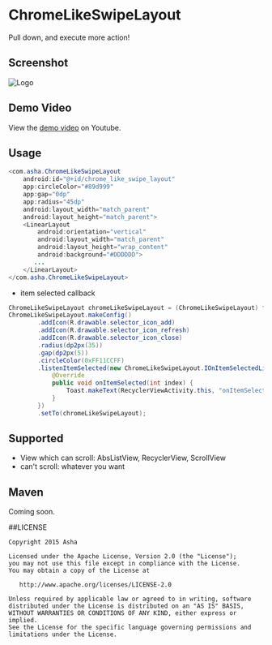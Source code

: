 # ChromeLikeSwipeLayout
Pull down, and execute more action!

## Screenshot
![Logo](https://raw.githubusercontent.com/ashqal/ChromeLikeSwipeLayout/master/screenshot/screenshot.png)
</br>

## Demo Video
View the [demo video](https://youtu.be/z0FjPeJEx7o) on Youtube.

## Usage
```java
<com.asha.ChromeLikeSwipeLayout
    android:id="@+id/chrome_like_swipe_layout"
    app:circleColor="#89d999"
    app:gap="0dp"
    app:radius="45dp"
    android:layout_width="match_parent"
    android:layout_height="match_parent">
    <LinearLayout
        android:orientation="vertical"
        android:layout_width="match_parent"
        android:layout_height="wrap_content"
        android:background="#DDDDDD">
       ...
    </LinearLayout>
</com.asha.ChromeLikeSwipeLayout>
```

* item selected callback
```java
ChromeLikeSwipeLayout chromeLikeSwipeLayout = (ChromeLikeSwipeLayout) findViewById(R.id.chrome_like_swipe_layout);
ChromeLikeSwipeLayout.makeConfig()
        .addIcon(R.drawable.selector_icon_add)
        .addIcon(R.drawable.selector_icon_refresh)
        .addIcon(R.drawable.selector_icon_close)
        .radius(dp2px(35))
        .gap(dp2px(5))
        .circleColor(0xFF11CCFF)
        .listenItemSelected(new ChromeLikeSwipeLayout.IOnItemSelectedListener() {
            @Override
            public void onItemSelected(int index) {
                Toast.makeText(RecyclerViewActivity.this, "onItemSelected:" + index, Toast.LENGTH_SHORT).show();
            }
        })
        .setTo(chromeLikeSwipeLayout);
```

## Supported
* View which can scroll: AbsListView, RecyclerView, ScrollView
* can't scroll: whatever you want

## Maven
Coming soon.

##LICENSE
```
Copyright 2015 Asha

Licensed under the Apache License, Version 2.0 (the "License");
you may not use this file except in compliance with the License.
You may obtain a copy of the License at

   http://www.apache.org/licenses/LICENSE-2.0

Unless required by applicable law or agreed to in writing, software
distributed under the License is distributed on an "AS IS" BASIS,
WITHOUT WARRANTIES OR CONDITIONS OF ANY KIND, either express or implied.
See the License for the specific language governing permissions and
limitations under the License.
```
